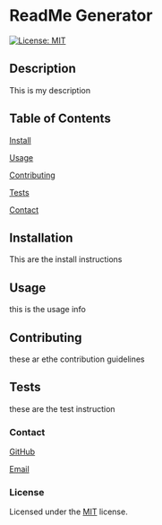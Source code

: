 
  # ReadMe Generator
  [![License: MIT](https://img.shields.io/badge/License-MIT-yellow.svg)](https://opensource.org/licenses/MIT)
  
  ## Description
  
  This is my description
  
  ## Table of Contents
  
  [Install](#install)

  [Usage](#usage)

  [Contributing](#contributing)

  [Tests](#tests)

  [Contact](#contact)
  
  ## Installation 
  
  This are the install instructions 
  
  ## Usage 
  
  this is the usage info
  
  ## Contributing 
  
  these ar ethe contribution guidelines
  
  ## Tests 
  
  these are the test instruction
  
  ### Contact
  
  [GitHub](https://github.com/BahamJustin)  
  
  [Email](mailto:bahamjustin@outlook.com)

  ### License

  Licensed under the [MIT](https://opensource.org/licenses/MIT) license.
    